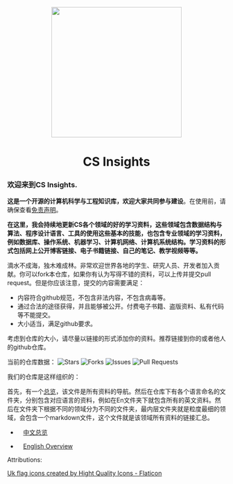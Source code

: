 <p align="center">
    <img src="https://cdn.pixabay.com/photo/2017/03/16/20/44/galaxy-2150186_1280.png" width="300px" align="center">
    <h1 align="center">
        CS Insights
	</h1>
</p>

### 欢迎来到CS Insights.

**这是一个开源的计算机科学与工程知识库，欢迎大家共同参与建设**。在使用前，请确保查看[免责声明](./docs/免责声明.md)。

**在这里，我会持续地更新CS各个领域的好的学习资料，这些领域包含数据结构与算法、程序设计语言、工具的使用这些基本的技能，也包含专业领域的学习资料，例如数据库、操作系统、机器学习、计算机网络、计算机系统结构。学习资料的形式包括网上公开博客链接、电子书籍链接、自己的笔记、教学视频等等。**

滴水不成海，独木难成林。非常欢迎世界各地的学生、研究人员、开发者加入贡献。你可以fork本仓库，如果你有认为写得不错的资料，可以上传并提交pull request。但是你应该注意，提交的内容需要满足：

- 内容符合github规范，不包含非法内容，不包含病毒等。
- 通过合法的途径获得，并且能够被公开。付费电子书籍、盗版资料、私有代码等不能提交。
- 大小适当，满足github要求。

考虑到仓库的大小，请尽量以链接的形式添加你的资料。推荐链接到你的或者他人的github仓库。


<p>
	当前的仓库数据：
	<img alt="Stars" src="https://img.shields.io/github/stars/dingzr2001/CS_Insights?style=flat-square&labelColor=343b41"/>
	<img alt="Forks" src="https://img.shields.io/github/forks/dingzr2001/CS_Insights?style=flat-square&labelColor=343b41"/>
	<img alt="Issues" src="https://img.shields.io/github/issues/dingzr2001/CS_Insights?style=flat-square&labelColor=343b41"/>
	<img alt="Pull Requests" src="https://img.shields.io/github/issues-pr/dingzr2001/CS_Insights?style=flat-square&labelColor=343b41"/>
</p>

我们的仓库是这样组织的：

首先，有一个[总览](overview.md)，该文件是所有资料的导航。然后在仓库下有各个语言命名的文件夹，分别包含对应语言的资料，例如在En文件夹下就包含所有的英文资料。然后在文件夹下根据不同的领域分为不同的文件夹，最内层文件夹就是粒度最细的领域，会包含一个markdown文件，这个文件就是该领域所有资料的链接汇总。

- <a href="./Ch/overview-ch.md"><img src="https://cdn-icons-png.flaticon.com/128/197/197375.png" width="13"/>中文总览</a>

- <a href="./En/overview-en.md"><img src="https://cdn-icons-png.flaticon.com/128/9906/9906532.png" width="13"/>English Overview</a>

Attributions:

<a href="https://www.flaticon.com/free-icons/uk-flag" title="uk flag icons">Uk flag icons created by Hight Quality Icons - Flaticon</a>

